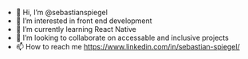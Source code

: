 - 👋 Hi, I’m @sebastianspiegel
- 👀 I’m interested in front end development
- 🌱 I’m currently learning React Native
- 💞️ I’m looking to collaborate on accessable and inclusive projects
- 📫 How to reach me https://www.linkedin.com/in/sebastian-spiegel/

<!---
sebastianspiegel/sebastianspiegel is a ✨ special ✨ repository because its `README.md` (this file) appears on your GitHub profile.
You can click the Preview link to take a look at your changes.
--->
